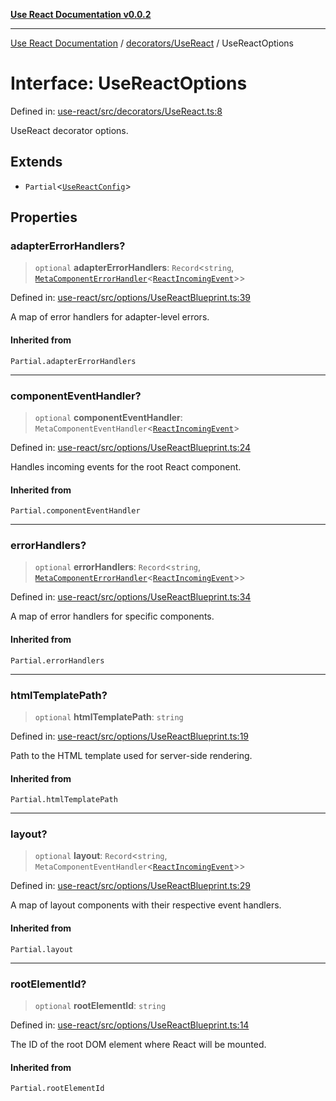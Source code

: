 [**Use React Documentation v0.0.2**](../../../README.md)

***

[Use React Documentation](../../../modules.md) / [decorators/UseReact](../README.md) / UseReactOptions

# Interface: UseReactOptions

Defined in: [use-react/src/decorators/UseReact.ts:8](https://github.com/stonemjs/use-react/blob/50c96852bd65a75b7f2a00786393fb0c90af6da8/src/decorators/UseReact.ts#L8)

UseReact decorator options.

## Extends

- `Partial`\<[`UseReactConfig`](../../../options/UseReactBlueprint/interfaces/UseReactConfig.md)\>

## Properties

### adapterErrorHandlers?

> `optional` **adapterErrorHandlers**: `Record`\<`string`, [`MetaComponentErrorHandler`](../../../declarations/interfaces/MetaComponentErrorHandler.md)\<[`ReactIncomingEvent`](../../../declarations/type-aliases/ReactIncomingEvent.md)\>\>

Defined in: [use-react/src/options/UseReactBlueprint.ts:39](https://github.com/stonemjs/use-react/blob/50c96852bd65a75b7f2a00786393fb0c90af6da8/src/options/UseReactBlueprint.ts#L39)

A map of error handlers for adapter-level errors.

#### Inherited from

`Partial.adapterErrorHandlers`

***

### componentEventHandler?

> `optional` **componentEventHandler**: `MetaComponentEventHandler`\<[`ReactIncomingEvent`](../../../declarations/type-aliases/ReactIncomingEvent.md)\>

Defined in: [use-react/src/options/UseReactBlueprint.ts:24](https://github.com/stonemjs/use-react/blob/50c96852bd65a75b7f2a00786393fb0c90af6da8/src/options/UseReactBlueprint.ts#L24)

Handles incoming events for the root React component.

#### Inherited from

`Partial.componentEventHandler`

***

### errorHandlers?

> `optional` **errorHandlers**: `Record`\<`string`, [`MetaComponentErrorHandler`](../../../declarations/interfaces/MetaComponentErrorHandler.md)\<[`ReactIncomingEvent`](../../../declarations/type-aliases/ReactIncomingEvent.md)\>\>

Defined in: [use-react/src/options/UseReactBlueprint.ts:34](https://github.com/stonemjs/use-react/blob/50c96852bd65a75b7f2a00786393fb0c90af6da8/src/options/UseReactBlueprint.ts#L34)

A map of error handlers for specific components.

#### Inherited from

`Partial.errorHandlers`

***

### htmlTemplatePath?

> `optional` **htmlTemplatePath**: `string`

Defined in: [use-react/src/options/UseReactBlueprint.ts:19](https://github.com/stonemjs/use-react/blob/50c96852bd65a75b7f2a00786393fb0c90af6da8/src/options/UseReactBlueprint.ts#L19)

Path to the HTML template used for server-side rendering.

#### Inherited from

`Partial.htmlTemplatePath`

***

### layout?

> `optional` **layout**: `Record`\<`string`, `MetaComponentEventHandler`\<[`ReactIncomingEvent`](../../../declarations/type-aliases/ReactIncomingEvent.md)\>\>

Defined in: [use-react/src/options/UseReactBlueprint.ts:29](https://github.com/stonemjs/use-react/blob/50c96852bd65a75b7f2a00786393fb0c90af6da8/src/options/UseReactBlueprint.ts#L29)

A map of layout components with their respective event handlers.

#### Inherited from

`Partial.layout`

***

### rootElementId?

> `optional` **rootElementId**: `string`

Defined in: [use-react/src/options/UseReactBlueprint.ts:14](https://github.com/stonemjs/use-react/blob/50c96852bd65a75b7f2a00786393fb0c90af6da8/src/options/UseReactBlueprint.ts#L14)

The ID of the root DOM element where React will be mounted.

#### Inherited from

`Partial.rootElementId`
